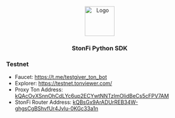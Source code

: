 <br/>
<p align="center">
  <a>
    <img src="https://static.ston.fi/favicon/android-chrome-512x512.png" alt="Logo" width="80" height="80">
  </a>
  <h3 align="center">StonFi Python SDK</h3>
</p>



### Testnet

- Faucet: https://t.me/testgiver_ton_bot
- Explorer: https://testnet.tonviewer.com/
- Proxy Ton Address: [kQAcOvXSnnOhCdLYc6up2ECYwtNNTzlmOlidBeCs5cFPV7AM](https://testnet.tonviewer.com/kQAcOvXSnnOhCdLYc6up2ECYwtNNTzlmOlidBeCs5cFPV7AM)
- StonFi Router Address: [kQBsGx9ArADUrREB34W-ghgsCgBShvfUr4Jvlu-0KGc33a1n](https://testnet.tonviewer.com/kQBsGx9ArADUrREB34W-ghgsCgBShvfUr4Jvlu-0KGc33a1n)
